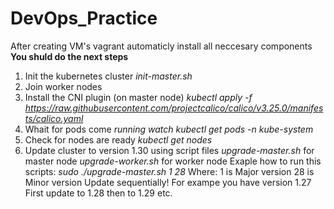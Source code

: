# DevOps_Practice
After creating VM's vagrant automaticly install all neccesary components
**You shuld do the next steps**
1. Init the kubernetes cluster
*init-master.sh*
2. Join worker nodes
3. Install the CNI plugin (on master node)
*kubectl apply -f https://raw.githubusercontent.com/projectcalico/calico/v3.25.0/manifests/calico.yaml*
4. Whait for pods come *running*
*watch kubectl get pods -n kube-system*
5. Check for nodes are ready
*kubectl get nodes*
6. Update cluster to version 1.30 using script files
*upgrade-master.sh* for master node
*upgrade-worker.sh* for worker node
    Exaple how to run this scripts:
    *sudo ./upgrade-master.sh 1 28*
    Where:
        1 is Major version
        28 is Minor version
    Update sequentially!
    For exampe you have version 1.27
    First update to 1.28 then to 1.29 etc.